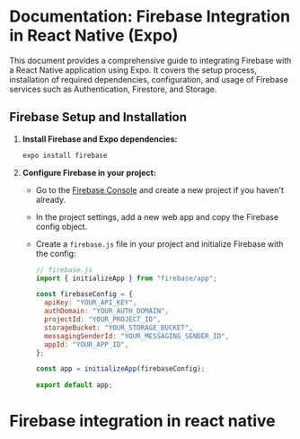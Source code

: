 # Documentation: Firebase Integration in React Native (Expo)

This document provides a comprehensive guide to integrating Firebase with a React Native application using Expo. It covers the setup process, installation of required dependencies, configuration, and usage of Firebase services such as Authentication, Firestore, and Storage.

## Firebase Setup and Installation

1. **Install Firebase and Expo dependencies:**

   ```sh
   expo install firebase
   ```

2. **Configure Firebase in your project:**

   - Go to the [Firebase Console](https://console.firebase.google.com/) and create a new project if you haven't already.
   - In the project settings, add a new web app and copy the Firebase config object.
   - Create a `firebase.js` file in your project and initialize Firebase with the config:

     ```js
     // firebase.js
     import { initializeApp } from "firebase/app";

     const firebaseConfig = {
       apiKey: "YOUR_API_KEY",
       authDomain: "YOUR_AUTH_DOMAIN",
       projectId: "YOUR_PROJECT_ID",
       storageBucket: "YOUR_STORAGE_BUCKET",
       messagingSenderId: "YOUR_MESSAGING_SENDER_ID",
       appId: "YOUR_APP_ID",
     };

     const app = initializeApp(firebaseConfig);

     export default app;
     ```

# Firebase integration in react native
